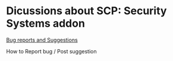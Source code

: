 # Dicussions about SCP: Security Systems addon

[Bug reports and Suggestions](../../issues)

How to Report bug / Post suggestion
